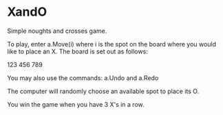 # XandO
Simple noughts and crosses game.

To play, enter a.Move(i) where i is the spot on the board where you would like to place an X. The board is set out as follows:

123
456
789

You may also use the commands: a.Undo and a.Redo

The computer will randomly choose an available spot to place its O.

You win the game when you have 3 X's in a row.
